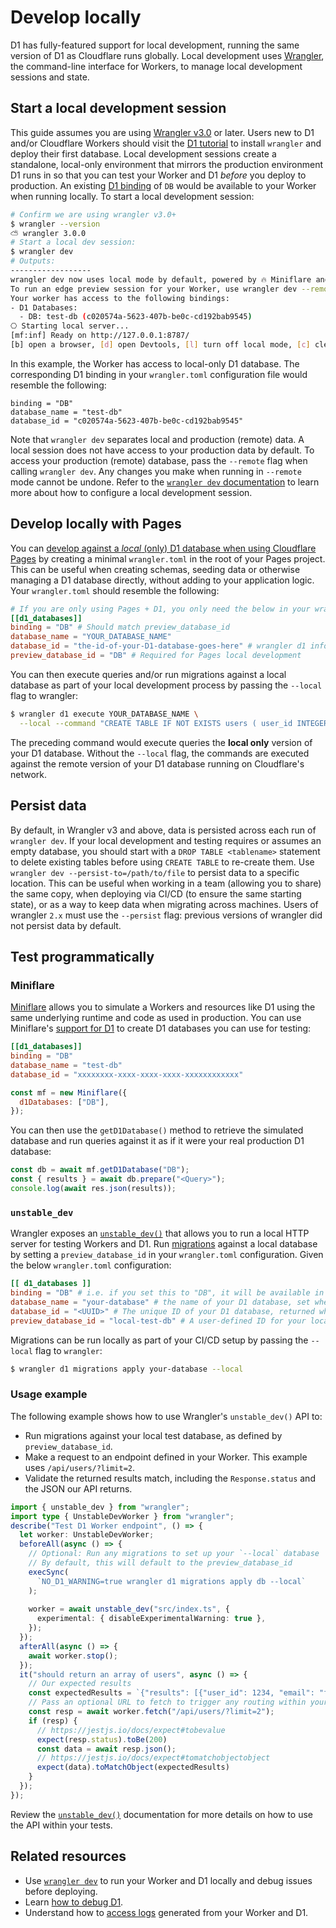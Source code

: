 # Develop locally
D1 has fully-featured support for local development, running the same version of D1 as Cloudflare runs globally. Local development uses [Wrangler](/workers/wrangler/install-and-update/), the command-line interface for Workers, to manage local development sessions and state.
## Start a local development session
This guide assumes you are using [Wrangler v3.0](https://blog.cloudflare.com/wrangler3/) or later.
Users new to D1 and/or Cloudflare Workers should visit the [D1 tutorial](/d1/get-started/) to install `wrangler` and deploy their first database.
Local development sessions create a standalone, local-only environment that mirrors the production environment D1 runs in so that you can test your Worker and D1 _before_ you deploy to production.
An existing [D1 binding](/workers/wrangler/configuration/#d1-databases) of `DB` would be available to your Worker when running locally.
To start a local development session:
```sh
# Confirm we are using wrangler v3.0+
$ wrangler --version
⛅️ wrangler 3.0.0
# Start a local dev session:
$ wrangler dev
# Outputs:
------------------
wrangler dev now uses local mode by default, powered by 🔥 Miniflare and 👷 workerd.
To run an edge preview session for your Worker, use wrangler dev --remote
Your worker has access to the following bindings:
- D1 Databases:
  - DB: test-db (c020574a-5623-407b-be0c-cd192bab9545)
⎔ Starting local server...
[mf:inf] Ready on http://127.0.0.1:8787/
[b] open a browser, [d] open Devtools, [l] turn off local mode, [c] clear console, [x] to exit                                                                                 │
```
In this example, the Worker has access to local-only D1 database. The corresponding D1 binding in your `wrangler.toml` configuration file would resemble the following:
```tomlheader: wrangler.toml[[d1_databases]]
binding = "DB"
database_name = "test-db"
database_id = "c020574a-5623-407b-be0c-cd192bab9545"
```
Note that `wrangler dev` separates local and production (remote) data. A local session does not have access to your production data by default. To access your production (remote) database, pass the `--remote` flag when calling `wrangler dev`. Any changes you make when running in `--remote` mode cannot be undone.
Refer to the [`wrangler dev` documentation](/workers/wrangler/commands/#dev) to learn more about how to configure a local development session.
## Develop locally with Pages
You can [develop against a _local_ (only) D1 database when using Cloudflare Pages](/pages/functions/bindings/#interact-with-your-d1-databases-locally) by creating a minimal `wrangler.toml` in the root of your Pages project. This can be useful when creating schemas, seeding data or otherwise managing a D1 database directly, without adding to your application logic.
Your `wrangler.toml` should resemble the following:
```toml
# If you are only using Pages + D1, you only need the below in your wrangler.toml to interact with D1 locally.
[[d1_databases]]
binding = "DB" # Should match preview_database_id
database_name = "YOUR_DATABASE_NAME"
database_id = "the-id-of-your-D1-database-goes-here" # wrangler d1 info YOUR_DATABASE_NAME
preview_database_id = "DB" # Required for Pages local development
```
You can then execute queries and/or run migrations against a local database as part of your local development process by passing the `--local` flag to wrangler:
```sh
$ wrangler d1 execute YOUR_DATABASE_NAME \
  --local --command "CREATE TABLE IF NOT EXISTS users ( user_id INTEGER PRIMARY KEY, email_address TEXT, created_at INTEGER, deleted INTEGER, settings TEXT);"
```
The preceding command would execute queries the **local only** version of your D1 database. Without the `--local` flag, the commands are executed against the remote version of your D1 database running on Cloudflare's network.   
## Persist data
By default, in Wrangler v3 and above, data is persisted across each run of `wrangler dev`. If your local development and testing requires or assumes an empty database, you should start with a `DROP TABLE <tablename>` statement to delete existing tables before using `CREATE TABLE` to re-create them.
Use `wrangler dev --persist-to=/path/to/file` to persist data to a specific location. This can be useful when working in a team (allowing you to share) the same copy, when deploying via CI/CD (to ensure the same starting state), or as a way to keep data when migrating across machines.
Users of wrangler `2.x` must use the `--persist` flag: previous versions of wrangler did not persist data by default.
## Test programmatically
### Miniflare
[Miniflare](https://miniflare.dev/) allows you to simulate a Workers and resources like D1 using the same underlying runtime and code as used in production.
You can use Miniflare's [support for D1](https://miniflare.dev/storage/d1) to create D1 databases you can use for testing:
```toml
[[d1_databases]]
binding = "DB"
database_name = "test-db"
database_id = "xxxxxxxx-xxxx-xxxx-xxxx-xxxxxxxxxxxx"
```
```js
const mf = new Miniflare({
  d1Databases: ["DB"],
});
```
You can then use the `getD1Database()` method to retrieve the simulated database and run queries against it as if it were your real production D1 database:
```js
const db = await mf.getD1Database("DB");
const { results } = await db.prepare("<Query>");
console.log(await res.json(results));
```
### `unstable_dev`
Wrangler exposes an [`unstable_dev()`](/workers/wrangler/api/) that allows you to run a local HTTP server for testing Workers and D1. Run [migrations](/d1/reference/migrations/) against a local database by setting a `preview_database_id` in your `wrangler.toml` configuration.
Given the below `wrangler.toml` configuration:
```toml
[[ d1_databases ]]
binding = "DB" # i.e. if you set this to "DB", it will be available in your Worker at `env.DB`
database_name = "your-database" # the name of your D1 database, set when created
database_id = "<UUID>" # The unique ID of your D1 database, returned when you create your database or run `
preview_database_id = "local-test-db" # A user-defined ID for your local test database.
```
Migrations can be run locally as part of your CI/CD setup by passing the `--local` flag to `wrangler`:
```sh
$ wrangler d1 migrations apply your-database --local
```
### Usage example
The following example shows how to use Wrangler's `unstable_dev()` API to:
* Run migrations against your local test database, as defined by `preview_database_id`.
* Make a request to an endpoint defined in your Worker. This example uses `/api/users/?limit=2`.
* Validate the returned results match, including the `Response.status` and the JSON our API returns.
```ts
import { unstable_dev } from "wrangler";
import type { UnstableDevWorker } from "wrangler";
describe("Test D1 Worker endpoint", () => {
  let worker: UnstableDevWorker;
  beforeAll(async () => {
    // Optional: Run any migrations to set up your `--local` database
    // By default, this will default to the preview_database_id
    execSync(
      `NO_D1_WARNING=true wrangler d1 migrations apply db --local`
    );
    
    worker = await unstable_dev("src/index.ts", {
      experimental: { disableExperimentalWarning: true },
    });
  });
  afterAll(async () => {
    await worker.stop();
  });
  it("should return an array of users", async () => {
    // Our expected results
    const expectedResults = `{"results": [{"user_id": 1234, "email": "foo@example.com"},{"user_id": 6789, "email": "bar@example.com"}]}`
    // Pass an optional URL to fetch to trigger any routing within your Worker
    const resp = await worker.fetch("/api/users/?limit=2");
    if (resp) {
      // https://jestjs.io/docs/expect#tobevalue
      expect(resp.status).toBe(200)
      const data = await resp.json();
      // https://jestjs.io/docs/expect#tomatchobjectobject
      expect(data).toMatchObject(expectedResults)
    }
  });
});
```
Review the [`unstable_dev()`](/workers/wrangler/api/#usage) documentation for more details on how to use the API within your tests.
## Related resources
* Use [`wrangler dev`](/workers/wrangler/commands/#dev) to run your Worker and D1 locally and debug issues before deploying.
* Learn [how to debug D1](/d1/observability/debug-d1/).
* Understand how to [access logs](/workers/observability/logging/) generated from your Worker and D1.